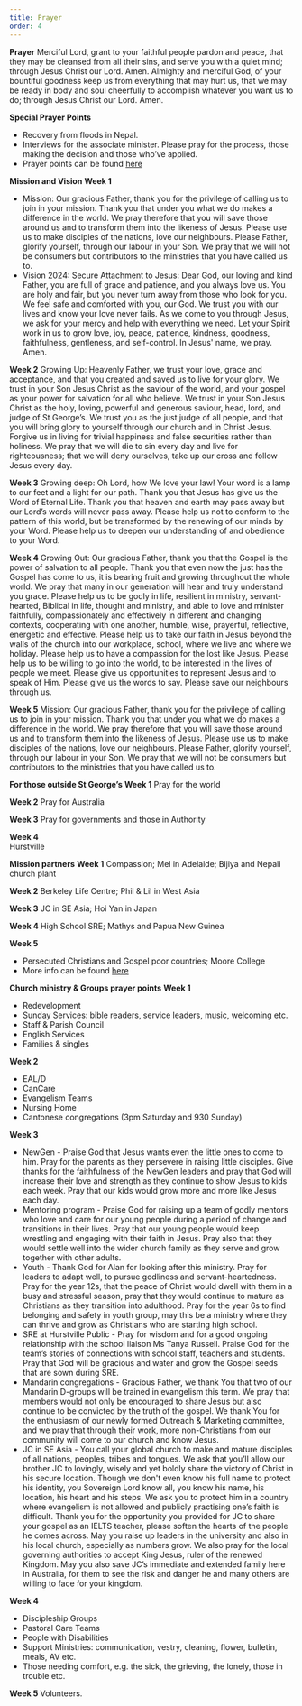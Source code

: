 ```yaml
---
title: Prayer
order: 4
---
```

**Prayer**
Merciful Lord, grant to your faithful people pardon and peace, that they may be cleansed from all their sins, and serve you with a quiet mind; through Jesus Christ our Lord. Amen.
Almighty and merciful God, of your bountiful goodness keep us from everything that may hurt us, that we may be ready in body and soul cheerfully to accomplish whatever you want us to do; through Jesus Christ our Lord. Amen.

**Special Prayer Points**
- Recovery from floods in Nepal. 
- Interviews for the associate minister. Please pray for the process, those making the decision and those who’ve applied.  
- Prayer points can be found [here](https://stgeorgeshurstville.org.au/prayer)

**Mission and Vision**
**Week 1**
- Mission: Our gracious Father, thank you for the privilege of calling us to join in your mission. Thank you that under you what we do makes a difference in the world. We pray therefore that you will save those around us and to transform them into the likeness of Jesus. Please use us to make disciples of the nations, love our neighbours. Please Father, glorify yourself, through our labour in your Son. We pray that we will not be consumers but contributors to the ministries that you have called us to. 
- Vision 2024: Secure Attachment to Jesus: Dear God, our loving and kind Father, you are full of grace and patience, and you always love us. You are holy and fair, but you never turn away from those who look for you. We feel safe and comforted with you, our God. We trust you with our lives and know your love never fails. As we come to you through Jesus, we ask for your mercy and help with everything we need. Let your Spirit work in us to grow love, joy, peace, patience, kindness, goodness, faithfulness, gentleness, and self-control. In Jesus' name, we pray. Amen.

**Week 2**
Growing Up: Heavenly Father, we trust your love, grace and acceptance, and that you created and saved us to live for your glory. We trust in your Son Jesus Christ as the saviour of the world, and your gospel as your power for salvation for all who believe. We trust in your Son Jesus Christ as the holy, loving, powerful and generous saviour, head, lord, and judge of St George’s. We trust you as the just judge of all people, and that you will bring glory to yourself through our church and in Christ Jesus. Forgive us in living for trivial happiness and false securities rather than holiness. We pray that we will die to sin every day and live for righteousness; that we will deny ourselves, take up our cross and follow Jesus every day.

**Week 3**
Growing deep: Oh Lord, how We love your law! Your word is a lamp to our feet and a light for our path. Thank you that Jesus has give us the Word of Eternal Life. Thank you that heaven and earth may pass away but our Lord’s words will never pass away. Please help us not to conform to the pattern of this world, but be transformed by the renewing of our minds by your Word. Please help us to deepen our understanding of and obedience to your Word. 

**Week 4**
Growing Out: Our gracious Father, thank you that the Gospel is the power of salvation to all people. Thank you that even now the just has the Gospel has come to us, it is bearing fruit and growing throughout the whole world. We pray that many in our generation will hear and truly understand you grace. Please help us to be godly in life, resilient in ministry, servant-hearted, Biblical in life, thought and ministry, and able to love and minister faithfully, compassionately and effectively in different and changing contexts, cooperating with one another, humble, wise, prayerful, reflective, energetic and effective. Please help us to take our faith in Jesus beyond the walls of the church into our workplace, school, where we live and where we holiday. Please help us to have a compassion for the lost like Jesus. Please help us to be willing to go into the world, to be interested in the lives of people we meet. Please give us opportunities to represent Jesus and to speak of Him. Please give us the words to say. Please save our neighbours through us.

**Week 5** 
Mission: Our gracious Father, thank you for the privilege of calling us to join in your mission. Thank you that under you what we do makes a difference in the world. We pray therefore that you will save those around us and to transform them into the likeness of Jesus. Please use us to make disciples of the nations, love our neighbours. Please Father, glorify yourself, through our labour in your Son. We pray that we will not be consumers but contributors to the ministries that you have called us to. 

**For those outside St George’s** 
**Week 1**
Pray for the world

**Week 2**
Pray for Australia 

**Week 3** 
Pray for governments and those in Authority 

**Week 4**  
Hurstville 

**Mission partners**
**Week 1** 
Compassion; Mel in Adelaide; Bijiya and Nepali church plant   

**Week 2** 
Berkeley Life Centre; Phil & Lil in West Asia 

**Week 3** 
JC in SE Asia; Hoi Yan in Japan 

**Week 4**
High School SRE; Mathys and Papua New Guinea

**Week 5**
- Persecuted Christians and Gospel poor countries; Moore College 
- More info can be found [here](https://stgeorgeshurstville.org.au/mission-partners)

**Church ministry & Groups prayer points**
**Week 1**
- Redevelopment
- Sunday Services: bible readers, service leaders, music, welcoming etc. 
- Staff & Parish Council
- English Services 
- Families & singles 

**Week 2**
- EAL/D
- CanCare
- Evangelism Teams
- Nursing Home
- Cantonese congregations (3pm Saturday and 930 Sunday)  

**Week 3**
- NewGen - Praise God that Jesus wants even the little ones to come to him. Pray for the parents as they persevere in raising little disciples. Give thanks for the faithfulness of the NewGen leaders and pray that God will increase their love and strength as they continue to show Jesus to kids each week. Pray that our kids would grow more and more like Jesus each day. 
- Mentoring program - Praise God for raising up a team of godly mentors who love and care for our young people during a period of change and transitions in their lives. Pray that our young people would keep wrestling and engaging with their faith in Jesus. Pray also that they would settle well into the wider church family as they serve and grow together with other adults. 
- Youth - Thank God for Alan for looking after this ministry. Pray for leaders to adapt well, to pursue godliness and servant-heartedness. Pray for the year 12s, that the peace of Christ would dwell with them in a busy and stressful season, pray that they would continue to mature as Christians as they transition into adulthood. Pray for the year 6s to find belonging and safety in youth group, may this be a ministry where they can thrive and grow as Christians who are starting high school.
- SRE at Hurstville Public - Pray for wisdom and for a good ongoing relationship with the school liaison Ms Tanya Russell. Praise God for the team’s stories of connections with school staff, teachers and students. Pray that God will be gracious and water and grow the         Gospel seeds that are sown during SRE. 
- Mandarin congregations  - Gracious Father, we thank You that two of our Mandarin D-groups will be trained in evangelism this term. We pray that members would not only be encouraged to share Jesus but also continue to be convicted by the truth of the gospel. We thank You for the enthusiasm of our newly formed Outreach & Marketing committee, and we pray that through their work, more non-Christians from our community will come to our church and know Jesus.
- JC in SE Asia - You call your global church to make and mature disciples of all nations, peoples, tribes and tongues. We ask that you’ll allow our brother JC to lovingly, wisely and yet boldly share the victory of Christ in his secure location. Though we don't even know his full name to protect his identity, you Sovereign Lord know all, you know his name, his location, his heart and his steps. We ask you to protect him in a country where evangelism is not allowed and publicly practising one’s faith is difficult. Thank you for the opportunity you provided for JC to share your gospel as an IELTS teacher, please soften the hearts of the people he comes across. May you raise up leaders in the university and also in his local church, especially as numbers grow. We also pray for the local governing authorities to accept King Jesus, ruler of the renewed Kingdom.  May you also save JC’s immediate and extended family here in Australia, for them to see the risk and danger he and many others are willing to face for your kingdom. 

**Week 4**
- Discipleship Groups
- Pastoral Care Teams
- People with Disabilities
- Support Ministries: communication, vestry, cleaning, flower, bulletin, meals, AV etc. 
- Those needing comfort, e.g. the sick, the grieving, the lonely, those in trouble etc. 

**Week 5**
Volunteers. 




